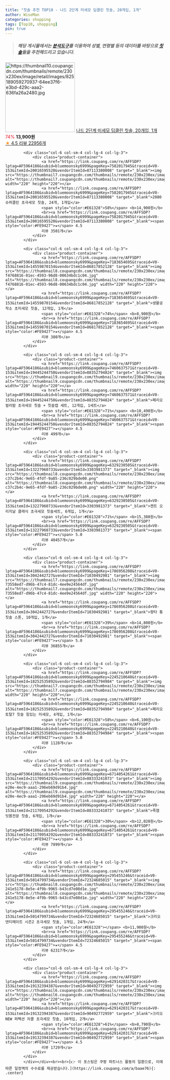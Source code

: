 ```yaml
---
title: "칫솔 추천 TOP10 - 나드 2단계 미세모 딥클린 칫솔, 20개입, 1개"
author: WiseMan
categories: shopping
tags: [Top10, shopping]
pin: true
---
```


> ##### 해당 게시물에서는 [**분석도구**](https://itemscout.io/)를 이용하여 **성별**, **연령별** 등의 데이터를 바탕으로 [**칫솔**](https://link.coupang.com/a/baae76)들을 추천해드리고 있습니다.
<div class="container"><div class="row">
            <div class="col-6 col-sm-4 col-lg-4 col-lg-3">
                <div class="product-container">
                    <a href="https://link.coupang.com/re/AFFSDP?lptag=AF5964186&subid=bluemoonsky6999&pageKey=7075203266&traceid=V0-153&itemId=17583004277&vendorItemId=77102775773" target="_blank"><img src="https://thumbnail10.coupangcdn.com/thumbnails/remote/230x230ex/image/retail/images/825189059270937-64ee37f6-e3bd-429c-aaa2-636fa26a2480.jpg" alt="https://thumbnail10.coupangcdn.com/thumbnails/remote/230x230ex/image/retail/images/825189059270937-64ee37f6-e3bd-429c-aaa2-636fa26a2480.jpg" width="220" height="220"></a>
                    <a href="https://link.coupang.com/re/AFFSDP?lptag=AF5964186&subid=bluemoonsky6999&pageKey=7075203266&traceid=V0-153&itemId=17583004277&vendorItemId=77102775773" target="_blank">나드 2단계 미세모 딥클린 칫솔, 20개입, 1개</a>
                    <span style="color:#E61328">74%</span> <b>13,900원</b>
                    <br><a href="https://link.coupang.com/re/AFFSDP?lptag=AF5964186&subid=bluemoonsky6999&pageKey=7075203266&traceid=V0-153&itemId=17583004277&vendorItemId=77102775773" target="_blank"><span style="color:#FE9427">★</span> 4.5
                    리뷰 22956개</a>
                </div>
            </div>
            
            <div class="col-6 col-sm-4 col-lg-4 col-lg-3">
                <div class="product-container">
                    <a href="https://link.coupang.com/re/AFFSDP?lptag=AF5964186&subid=bluemoonsky6999&pageKey=7582017945&traceid=V0-153&itemId=20016595520&vendorItemId=87113380008" target="_blank"><img src="https://thumbnail7.coupangcdn.com/thumbnails/remote/230x230ex/image/rs_quotation_api/b5koqsn7/b91e2696c1a94d658e372867bc3322d9.png" alt="https://thumbnail7.coupangcdn.com/thumbnails/remote/230x230ex/image/rs_quotation_api/b5koqsn7/b91e2696c1a94d658e372867bc3322d9.png" width="220" height="220"></a>
                    <a href="https://link.coupang.com/re/AFFSDP?lptag=AF5964186&subid=bluemoonsky6999&pageKey=7582017945&traceid=V0-153&itemId=20016595520&vendorItemId=87113380008" target="_blank">2080 슈퍼클린 초극세모 칫솔, 24개, 1개입</a>
                    <span style="color:#E61328">58%</span> <b>14,900원</b>
                    <br><a href="https://link.coupang.com/re/AFFSDP?lptag=AF5964186&subid=bluemoonsky6999&pageKey=7582017945&traceid=V0-153&itemId=20016595520&vendorItemId=87113380008" target="_blank"><span style="color:#FE9427">★</span> 4.5
                    리뷰 3501개</a>
                </div>
            </div>
            
            <div class="col-6 col-sm-4 col-lg-4 col-lg-3">
                <div class="product-container">
                    <a href="https://link.coupang.com/re/AFFSDP?lptag=AF5964186&subid=bluemoonsky6999&pageKey=7183654695&traceid=V0-153&itemId=14559870154&vendorItemId=86817852128" target="_blank"><img src="https://thumbnail8.coupangcdn.com/thumbnails/remote/230x230ex/image/retail/images/389014335509957-f4768816-01ec-4593-96d8-00634bdc1c04.jpg" alt="https://thumbnail8.coupangcdn.com/thumbnails/remote/230x230ex/image/retail/images/389014335509957-f4768816-01ec-4593-96d8-00634bdc1c04.jpg" width="220" height="220"></a>
                    <a href="https://link.coupang.com/re/AFFSDP?lptag=AF5964186&subid=bluemoonsky6999&pageKey=7183654695&traceid=V0-153&itemId=14559870154&vendorItemId=86817852128" target="_blank">생활공작소 초미세모 칫솔, 12개입, 1개</a>
                    <span style="color:#E61328">74%</span> <b>8,900원</b>
                    <br><a href="https://link.coupang.com/re/AFFSDP?lptag=AF5964186&subid=bluemoonsky6999&pageKey=7183654695&traceid=V0-153&itemId=14559870154&vendorItemId=86817852128" target="_blank"><span style="color:#FE9427">★</span> 4.5
                    리뷰 380개</a>
                </div>
            </div>
            
            <div class="col-6 col-sm-4 col-lg-4 col-lg-3">
                <div class="product-container">
                    <a href="https://link.coupang.com/re/AFFSDP?lptag=AF5964186&subid=bluemoonsky6999&pageKey=7460637571&traceid=V0-153&itemId=19445244750&vendorItemId=88352794824" target="_blank"><img src="https://thumbnail9.coupangcdn.com/thumbnails/remote/230x230ex/image/rs_quotation_api/tbta2p4u/bf4c0ea638ce44f08cc9e460aeba59c2.jpg" alt="https://thumbnail9.coupangcdn.com/thumbnails/remote/230x230ex/image/rs_quotation_api/tbta2p4u/bf4c0ea638ce44f08cc9e460aeba59c2.jpg" width="220" height="220"></a>
                    <a href="https://link.coupang.com/re/AFFSDP?lptag=AF5964186&subid=bluemoonsky6999&pageKey=7460637571&traceid=V0-153&itemId=19445244750&vendorItemId=88352794824" target="_blank">페리오 컬러밤 초극세모 칫솔 + 칫솔캡 세트, 12개입, 1세트</a>
                    <span style="color:#E61328">71%</span> <b>10,490원</b>
                    <br><a href="https://link.coupang.com/re/AFFSDP?lptag=AF5964186&subid=bluemoonsky6999&pageKey=7460637571&traceid=V0-153&itemId=19445244750&vendorItemId=88352794824" target="_blank"><span style="color:#FE9427">★</span> 4.5
                    리뷰 499개</a>
                </div>
            </div>
            
            <div class="col-6 col-sm-4 col-lg-4 col-lg-3">
                <div class="product-container">
                    <a href="https://link.coupang.com/re/AFFSDP?lptag=AF5964186&subid=bluemoonsky6999&pageKey=6329230505&traceid=V0-153&itemId=13227960733&vendorItemId=3303981373" target="_blank"><img src="https://thumbnail8.coupangcdn.com/thumbnails/remote/230x230ex/image/retail/images/8420358983535219-c37c2b4c-9e65-4fdf-9a85-236c029bde00.png" alt="https://thumbnail8.coupangcdn.com/thumbnails/remote/230x230ex/image/retail/images/8420358983535219-c37c2b4c-9e65-4fdf-9a85-236c029bde00.png" width="220" height="220"></a>
                    <a href="https://link.coupang.com/re/AFFSDP?lptag=AF5964186&subid=bluemoonsky6999&pageKey=6329230505&traceid=V0-153&itemId=13227960733&vendorItemId=3303981373" target="_blank">켄트 오리지날 클래식 초극세모 칫솔세트, 6개입, 1개</a>
                    <span style="color:#E61328">71%</span> <b>15,380원</b>
                    <br><a href="https://link.coupang.com/re/AFFSDP?lptag=AF5964186&subid=bluemoonsky6999&pageKey=6329230505&traceid=V0-153&itemId=13227960733&vendorItemId=3303981373" target="_blank"><span style="color:#FE9427">★</span> 5.0
                    리뷰 40457개</a>
                </div>
            </div>
            
            <div class="col-6 col-sm-4 col-lg-4 col-lg-3">
                <div class="product-container">
                    <a href="https://link.coupang.com/re/AFFSDP?lptag=AF5964186&subid=bluemoonsky6999&pageKey=1786956208&traceid=V0-153&itemId=3042442727&vendorItemId=71030492981" target="_blank"><img src="https://thumbnail7.coupangcdn.com/thumbnails/remote/230x230ex/image/retail/images/2272529598619226-73558ed7-d96b-47c4-81dc-4ee9e24564df.jpg" alt="https://thumbnail7.coupangcdn.com/thumbnails/remote/230x230ex/image/retail/images/2272529598619226-73558ed7-d96b-47c4-81dc-4ee9e24564df.jpg" width="220" height="220"></a>
                    <a href="https://link.coupang.com/re/AFFSDP?lptag=AF5964186&subid=bluemoonsky6999&pageKey=1786956208&traceid=V0-153&itemId=3042442727&vendorItemId=71030492981" target="_blank">왕타 통칫솔 스톤, 10개입, 1개</a>
                    <span style="color:#E61328">39%</span> <b>14,800원</b>
                    <br><a href="https://link.coupang.com/re/AFFSDP?lptag=AF5964186&subid=bluemoonsky6999&pageKey=1786956208&traceid=V0-153&itemId=3042442727&vendorItemId=71030492981" target="_blank"><span style="color:#FE9427">★</span> 5.0
                    리뷰 36855개</a>
                </div>
            </div>
            
            <div class="col-6 col-sm-4 col-lg-4 col-lg-3">
                <div class="product-container">
                    <a href="https://link.coupang.com/re/AFFSDP?lptag=AF5964186&subid=bluemoonsky6999&pageKey=2245210640&traceid=V0-153&itemId=18252535892&vendorItemId=88352794984" target="_blank"><img src="https://thumbnail7.coupangcdn.com/thumbnails/remote/230x230ex/image/rs_quotation_api/zgoi2tlm/47a400763c364a1baa19da4e35f99b88.jpg" alt="https://thumbnail7.coupangcdn.com/thumbnails/remote/230x230ex/image/rs_quotation_api/zgoi2tlm/47a400763c364a1baa19da4e35f99b88.jpg" width="220" height="220"></a>
                    <a href="https://link.coupang.com/re/AFFSDP?lptag=AF5964186&subid=bluemoonsky6999&pageKey=2245210640&traceid=V0-153&itemId=18252535892&vendorItemId=88352794984" target="_blank">페리오 토탈7 칫솔 힘있는 미세모, 4개입, 1개</a>
                    <span style="color:#E61328">58%</span> <b>6,100원</b>
                    <br><a href="https://link.coupang.com/re/AFFSDP?lptag=AF5964186&subid=bluemoonsky6999&pageKey=2245210640&traceid=V0-153&itemId=18252535892&vendorItemId=88352794984" target="_blank"><span style="color:#FE9427">★</span> 5.0
                    리뷰 1128개</a>
                </div>
            </div>
            
            <div class="col-6 col-sm-4 col-lg-4 col-lg-3">
                <div class="product-container">
                    <a href="https://link.coupang.com/re/AFFSDP?lptag=AF5964186&subid=bluemoonsky6999&pageKey=6714054261&traceid=V0-153&itemId=21170954292&vendorItemId=88333241073" target="_blank"><img src="https://thumbnail9.coupangcdn.com/thumbnails/remote/230x230ex/image/retail/images/2024/01/10/17/9/f8bb3af3-e20e-4ec9-aaa1-296eb69d91b4.jpg" alt="https://thumbnail9.coupangcdn.com/thumbnails/remote/230x230ex/image/retail/images/2024/01/10/17/9/f8bb3af3-e20e-4ec9-aaa1-296eb69d91b4.jpg" width="220" height="220"></a>
                    <a href="https://link.coupang.com/re/AFFSDP?lptag=AF5964186&subid=bluemoonsky6999&pageKey=6714054261&traceid=V0-153&itemId=21170954292&vendorItemId=88333241073" target="_blank">죽염 잇몸전문 칫솔, 6개입, 1개</a>
                    <span style="color:#E61328">30%</span> <b>12,020원</b>
                    <br><a href="https://link.coupang.com/re/AFFSDP?lptag=AF5964186&subid=bluemoonsky6999&pageKey=6714054261&traceid=V0-153&itemId=21170954292&vendorItemId=88333241073" target="_blank"><span style="color:#FE9427">★</span> 4.5
                    리뷰 7899개</a>
                </div>
            </div>
            
            <div class="col-6 col-sm-4 col-lg-4 col-lg-3">
                <div class="product-container">
                    <a href="https://link.coupang.com/re/AFFSDP?lptag=AF5964186&subid=bluemoonsky6999&pageKey=295455246&traceid=V0-153&itemId=5014799734&vendorItemId=72324685015" target="_blank"><img src="https://thumbnail8.coupangcdn.com/thumbnails/remote/230x230ex/image/retail/images/565383809267016-241e5178-8e5e-4f9b-9965-b43cd7e08d1e.jpg" alt="https://thumbnail8.coupangcdn.com/thumbnails/remote/230x230ex/image/retail/images/565383809267016-241e5178-8e5e-4f9b-9965-b43cd7e08d1e.jpg" width="220" height="220"></a>
                    <a href="https://link.coupang.com/re/AFFSDP?lptag=AF5964186&subid=bluemoonsky6999&pageKey=295455246&traceid=V0-153&itemId=5014799734&vendorItemId=72324685015" target="_blank">크리오 덴티메이트 시즌2 초극세모 칫솔, 1개입, 24개</a>
                    <span style="color:#E61328"></span> <b>11,900원</b>
                    <br><a href="https://link.coupang.com/re/AFFSDP?lptag=AF5964186&subid=bluemoonsky6999&pageKey=295455246&traceid=V0-153&itemId=5014799734&vendorItemId=72324685015" target="_blank"><span style="color:#FE9427">★</span> 4.5
                    리뷰 62317개</a>
                </div>
            </div>
            
            <div class="col-6 col-sm-4 col-lg-4 col-lg-3">
                <div class="product-container">
                    <a href="https://link.coupang.com/re/AFFSDP?lptag=AF5964186&subid=bluemoonsky6999&pageKey=6291420317&traceid=V0-153&itemId=19132394387&vendorItemId=90492772959" target="_blank"><img src="https://thumbnail6.coupangcdn.com/thumbnails/remote/230x230ex/image/vendor_inventory/69e6/1e5b77a2807e47278604b0a0b816ef66b324b00cdf3d54c5d1cab6529e48.jpg" alt="https://thumbnail6.coupangcdn.com/thumbnails/remote/230x230ex/image/vendor_inventory/69e6/1e5b77a2807e47278604b0a0b816ef66b324b00cdf3d54c5d1cab6529e48.jpg" width="220" height="220"></a>
                    <a href="https://link.coupang.com/re/AFFSDP?lptag=AF5964186&subid=bluemoonsky6999&pageKey=6291420317&traceid=V0-153&itemId=19132394387&vendorItemId=90492772959" target="_blank">크리오 NEW 퍼펙션 차콜 초극세모 칫솔, 10개입, 2개</a>
                    <span style="color:#E61328">61%</span> <b>8,790원</b>
                    <br><a href="https://link.coupang.com/re/AFFSDP?lptag=AF5964186&subid=bluemoonsky6999&pageKey=6291420317&traceid=V0-153&itemId=19132394387&vendorItemId=90492772959" target="_blank"><span style="color:#FE9427">★</span> 4.5
                    리뷰 1729개</a>
                </div>
            </div>
            </div></div><br><br>[👉 이 포스팅은 쿠팡 파트너스 활동의 일환으로, 이에 따른 일정액의 수수료를 제공받습니다.](https://link.coupang.com/a/baae76){: .center}